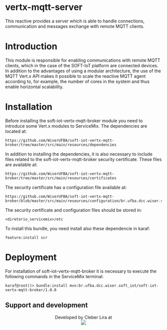 # vertx-mqtt-server
This reactive provides a server which is able to handle connections, communication and messages exchange with remote MQTT clients.
# Introduction

This module is responsible for enabling communications with remote MQTT clients, which in the case of the SOFT-IoT platform are connected devices. In addition to the advantages of using a modular architecture, the use of the MQTT Vert.x API makes it possible to scale the reactive MQTT agent according to, for example, the number of cores in the system and thus enable horizontal scalability.

# Installation
Before installing the soft-iot-vertx-mqtt-broker module you need to introduce some Vert.x modules to ServiceMix. The dependencies are located at:
```
https://github.com/WiserUFBA/soft-iot-vertx-mqtt-broker/tree/master/src/main/resources/dependencies

```
In addition to installing the dependencies, it is also necessary to include files related to the soft-iot-vertx-mqtt-broker security certificate. These files are available at:

```
https://github.com/WiserUFBA/soft-iot-vertx-mqtt-broker/tree/master/src/main/resources/certificates
```
The security certificate has a configuration file available at:

```
https://github.com/WiserUFBA/soft-iot-vertx-mqtt-broker/blob/master/src/main/resources/configuration/br.ufba.dcc.wiser.soft_iot.gateway.brokers.cfg

```
The security certificate and configuration files should be stored in:
```
<diretorio_servicemix>/etc

```
To install this bundle, you need install also these dependencie in karaf:
```
feature:install scr

```


# Deployment
For installation of soft-iot-vertx-mqtt-broker it is necessary to execute the following commands in the ServiceMix terminal:

```
karaf@root()> bundle:install mvn:br.ufba.dcc.wiser.soft_iot/soft-iot-vertx-mqtt-broker/1.0.0
```
## Support and development

<p align="center">
	Developed by Cleber Lira at </br>
  <img src="https://wiki.dcc.ufba.br/pub/SmartUFBA/ProjectLogo/wiserufbalogo.jpg"/>
</p>
